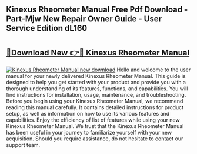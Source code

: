 ## Kinexus Rheometer Manual Free Pdf Download - Part-Mjw New Repair Owner Guide - User Service Edition dL160

# <h2><a href="http://bc32629.oget.top/?id=Kinexus+Rheometer+Manual">🔗Download New 👉🔴 Kinexus Rheometer Manual</a></h2>

[![Kinexus Rheometer Manual new download](https://i.imgur.com/5g1atiW.png)](http://bc32629.oget.top/?id=Kinexus+Rheometer+Manual)
Hello and welcome to the user manual for your newly delivered Kinexus Rheometer Manual. This guide is designed to help you get started with your product and provide you with a thorough understanding of its features, functions, and capabilities. You will find instructions for installation, usage, maintenance, and troubleshooting. Before you begin using your Kinexus Rheometer Manual, we recommend reading this manual carefully. It contains detailed instructions for product setup, as well as information on how to use its various features and capabilities. Enjoy the efficiency of list of features while using your new Kinexus Rheometer Manual. We trust that the Kinexus Rheometer Manual has been useful in your journey to familiarize yourself with your new acquisition. Should you require assistance, do not hesitate to contact our support team.
